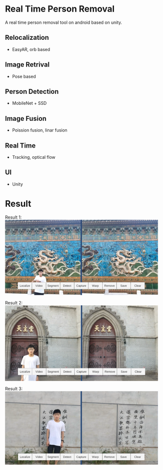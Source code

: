 # Real Time Person Removal
A real time person removal tool on android based on unity.

## Relocalization
- EasyAR, orb based

## Image Retrival
- Pose based

## Person Detection
- MobileNet + SSD

## Image Fusion
- Poission fusion, linar fusion

## Real Time
- Tracking, optical flow  

## UI
- Unity


# Result
Result 1:
![](https://github.com/Freeverc/RealTimePersonRemovalOnAndroid/blob/master/images/demo0.png)

Result 2:
![](https://github.com/Freeverc/RealTimePersonRemovalOnAndroid/blob/master/images/demo1.png)

Result 3:
![](https://github.com/Freeverc/RealTimePersonRemovalOnAndroid/blob/master/images/demo2.png)